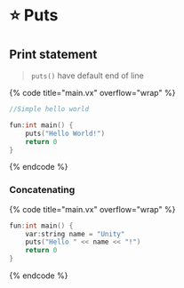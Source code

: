 # ⭐ Puts

## Print statement

> `puts()` have default end of line

{% code title="main.vx" overflow="wrap" %}
```cpp
//Simple hello world

fun:int main() {
    puts("Hello World!")
    return 0
}
```
{% endcode %}

### Concatenating

{% code title="main.vx" overflow="wrap" %}
```cpp
fun:int main() {
    var:string name = "Unity"
    puts("Hello " << name << "!")
    return 0
}
```
{% endcode %}
